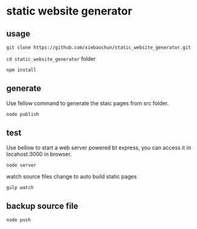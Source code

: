 # static website generator

## usage

`git clone https://github.com/xiebaochun/static_website_generator.git` 

`cd static_website_generator` folder

`npm install`

## generate
Use fellow command to generate the staic pages from src folder.

`node publish`

## test
Use bellow to start a web server powered bt express, you can access it in locahost:3000 in browser.

`node server`

watch source files change to auto build static pages

`gulp watch`

## backup source file

`node push`
